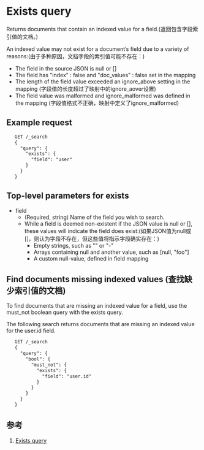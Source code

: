 # Exists query
Returns documents that contain an indexed value for a field.(返回包含字段索引值的文档。)

An indexed value may not exist for a document’s field due to a variety of reasons:(由于多种原因，文档字段的索引值可能不存在：)
+ The field in the source JSON is null or []
+ The field has "index" : false and "doc_values" : false set in the mapping 
+ The length of the field value exceeded an ignore_above setting in the mapping (字段值的长度超过了映射中的ignore_aover设置)
+ The field value was malformed and ignore_malformed was defined in the mapping (字段值格式不正确，映射中定义了ignore_malformed)


## Example request
```txt
   GET /_search
   {
     "query": {
       "exists": {
         "field": "user"
       }
     }
   }
```

## Top-level parameters for exists
+ field
  - (Required, string) Name of the field you wish to search.
  - While a field is deemed non-existent if the JSON value is null or [], these values will indicate the field does exist:(如果JSON值为null或[]，则认为字段不存在，但这些值将指示字段确实存在：)
     + Empty strings, such as "" or "-"
     + Arrays containing null and another value, such as [null, "foo"]
     + A custom null-value, defined in field mapping

## Find documents missing indexed values (查找缺少索引值的文档)
To find documents that are missing an indexed value for a field, use the must_not boolean query with the exists query.

The following search returns documents that are missing an indexed value for the user.id field.
```txt
   GET /_search
   {
     "query": {
       "bool": {
         "must_not": {
           "exists": {
             "field": "user.id"
           }
         }
       }
     }
   }
```

## 参考
1. [Exists query](https://www.elastic.co/guide/en/elasticsearch/reference/current/query-dsl-exists-query.html)



